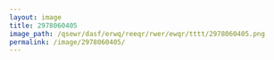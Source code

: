 ```yaml
---
layout: image
title: 2978060405
image_path: /qsewr/dasf/erwq/reeqr/rwer/ewqr/tttt/2978060405.png
permalink: /image/2978060405/
---
```

